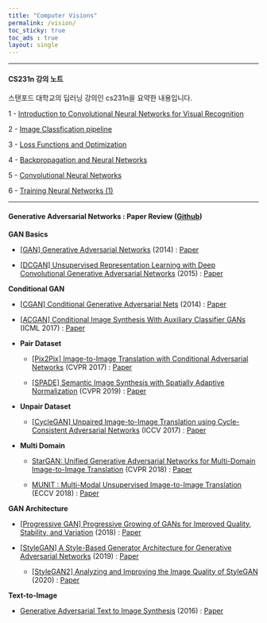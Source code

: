 ```yaml
---
title: "Computer Visions"
permalink: /vision/
toc_sticky: true
toc_ads : true
layout: single
---
```

  

---

#### CS231n 강의 노트

스탠포드 대학교의 딥러닝 강의인 cs231n을 요약한 내용입니다.

1 - [Introduction to Convolutional Neural Networks for Visual Recognition](https://happy-jihye.github.io/cs231n/cs231n-1/)

2 - [Image Classfication pipeline](https://happy-jihye.github.io/cs231n/cs231n-2/)

3 - [Loss Functions and Optimization](https://happy-jihye.github.io/cs231n/cs231n-3/)

4 - [Backpropagation and Neural Networks](https://happy-jihye.github.io/cs231n/cs231n-4/)
  
5 - [Convolutional Neural Networks](https://happy-jihye.github.io/cs231n/cs231n-5/)

6 - [Training Neural Networks (1)](https://happy-jihye.github.io/cs231n/cs231n-6/)

---

#### **Generative Adversarial Networks : Paper Review** ([Github](https://github.com/happy-jihye/GAN-Papers))

**GAN Basics**

- [[GAN] Generative Adversarial Networks](https://happy-jihye.github.io/gan/gan-1/) (2014) : [Paper](https://arxiv.org/abs/1406.2661)

- [[DCGAN] Unsupervised Representation Learning with Deep Convolutional Generative Adversarial Networks](https://happy-jihye.github.io/gan/gan-2/) (2015) : [Paper](https://arxiv.org/abs/1511.06434)

**Conditional GAN**

- [[CGAN] Conditional Generative Adversarial Nets](https://happy-jihye.github.io/gan/gan-3/) (2014) : [Paper](https://arxiv.org/abs/1411.1784)

- [[ACGAN] Conditional Image Synthesis With Auxiliary Classifier GANs](https://happy-jihye.github.io/gan/gan-13/) (ICML 2017) : [Paper](https://arxiv.org/abs/1610.09585)

- **Pair Dataset** 

  - [[Pix2Pix] Image-to-Image Translation with Conditional Adversarial Networks](https://happy-jihye.github.io/gan/gan-8/) (CVPR 2017) : [Paper](https://arxiv.org/abs/1611.07004)

  - [[SPADE] Semantic Image Synthesis with Spatially Adaptive Normalization](https://happy-jihye.github.io/gan/gan-9/) (CVPR 2019) : [Paper](https://arxiv.org/abs/1903.07291)

- **Unpair Dataset** 

  - [[CycleGAN] Unpaired Image-to-Image Translation using Cycle-Consistent Adversarial Networks](https://happy-jihye.github.io/gan/gan-10/) (ICCV 2017) : [Paper](https://arxiv.org/abs/1703.10593)

- **Multi Domain**
  - [StarGAN: Unified Generative Adversarial Networks for Multi-Domain Image-to-Image Translation](https://happy-jihye.github.io/gan/gan-12/) (CVPR 2018) : [Paper](https://arxiv.org/abs/1711.09020)

  - [MUNIT : Multi-Modal Unsupervised Image-to-Image Translation](https://happy-jihye.github.io/gan/gan-14/) (ECCV 2018) : [Paper](https://arxiv.org/abs/1804.04732)


**GAN Architecture**

- [[Progressive GAN] Progressive Growing of GANs for Improved Quality, Stability, and Variation](https://happy-jihye.github.io/gan/gan-5/) (2018) : [Paper](https://arxiv.org/abs/1710.10196)

- [[StyleGAN] A Style-Based Generator Architecture for Generative Adversarial Networks](https://happy-jihye.github.io/gan/gan-6/) (2019) : [Paper](https://arxiv.org/abs/1812.04948)

  - [[StyleGAN2] Analyzing and Improving the Image Quality of StyleGAN](https://happy-jihye.github.io/gan/gan-7/) (2020) : [Paper](https://arxiv.org/abs/1912.04958)
  

**Text-to-Image**

- [Generative Adversarial Text to Image Synthesis](https://happy-jihye.github.io/gan/gan-4/) (2016) : [Paper](https://arxiv.org/abs/1605.05396)
